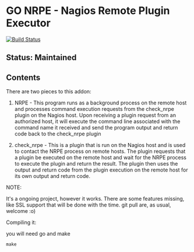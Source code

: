 
# GO NRPE - Nagios Remote Plugin Executor 

[![Build Status](https://travis-ci.org/vpereira/nrped.svg?branch=master)](https://travis-ci.org/vpereira/nrped)

## Status: Maintained
Contents
--------

There are two pieces to this addon:

  1) NRPE       - This program runs as a background process on the 
                  remote host and processes command execution requests
	              from the check_nrpe plugin on the Nagios host.
		          Upon receiving a plugin request from an authorized
                  host, it will execute the command line associated
                  with the command name it received and send the
                  program output and return code back to the 
                  check_nrpe plugin

  2) check_nrpe - This is a plugin that is run on the Nagios host
                  and is used to contact the NRPE process on remote
	              hosts.  The plugin requests that a plugin be
                  executed on the remote host and wait for the NRPE
                  process to execute the plugin and return the result.
                  The plugin then uses the output and return code
                  from the plugin execution on the remote host for
                  its own output and return code.


NOTE:

It's a ongoing project, however it works. There are some features missing, like SSL support that will be done with the time. git pull are, as usual, welcome :o)


Compiling it:

you will need go and make

    make
